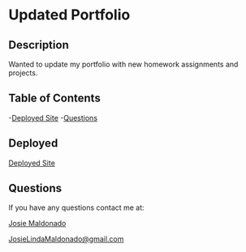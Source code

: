 # Updated Portfolio

## Description

Wanted to update my portfolio with new homework assignments and projects.

## Table of Contents

-[Deployed Site](#deployed)
-[Questions](#questions)

## Deployed

[Deployed Site](assets/pdf/resume.pdf)

## Questions

If you have any questions contact me at:

[Josie Maldonado](https://www.linkedin.com/in/josie-maldonado-437b909a/)

JosieLindaMaldonado@gmail.com

